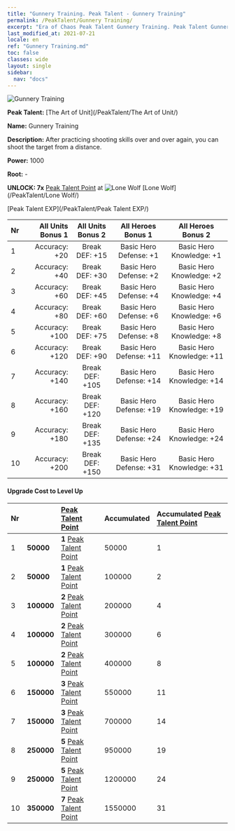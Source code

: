 ```yaml
---
title: "Gunnery Training. Peak Talent - Gunnery Training"
permalink: /PeakTalent/Gunnery Training/
excerpt: "Era of Chaos Peak Talent Gunnery Training. Peak Talent Gunnery Training. Gunnery Training"
last_modified_at: 2021-07-21
locale: en
ref: "Gunnery Training.md"
toc: false
classes: wide
layout: single
sidebar:
  nav: "docs"
---
```


  ![Gunnery Training](/images/pt/talent_2008.png)

  **Peak Talent:** [The Art of Unit](/PeakTalent/The Art of Unit/)

  **Name:** Gunnery Training

  **Description:** After practicing shooting skills over and over again, you can shoot the target from a distance.

  **Power:** 1000

  **Root:** -

  **UNLOCK: 7x** [Peak Talent Point](/Items/con_934/) at ![Lone Wolf](/images/pt/talent_2001.png) [Lone Wolf](/PeakTalent/Lone Wolf/)

  [Peak Talent EXP](/PeakTalent/Peak Talent EXP/)

  | Nr | All Units Bonus 1 | All Units Bonus 2 | All Heroes Bonus 1 | All Heroes Bonus 2 |
  |:---|--------------:|:-------------:|:-------------:|:-------------:|
  | 1 | Accuracy: +20 | Break DEF: +15 | Basic Hero Defense: +1 | Basic Hero Knowledge: +1 |
  | 2 | Accuracy: +40 | Break DEF: +30 | Basic Hero Defense: +2 | Basic Hero Knowledge: +2 |
  | 3 | Accuracy: +60 | Break DEF: +45 | Basic Hero Defense: +4 | Basic Hero Knowledge: +4 |
  | 4 | Accuracy: +80 | Break DEF: +60 | Basic Hero Defense: +6 | Basic Hero Knowledge: +6 |
  | 5 | Accuracy: +100 | Break DEF: +75 | Basic Hero Defense: +8 | Basic Hero Knowledge: +8 |
  | 6 | Accuracy: +120 | Break DEF: +90 | Basic Hero Defense: +11 | Basic Hero Knowledge: +11 |
  | 7 | Accuracy: +140 | Break DEF: +105 | Basic Hero Defense: +14 | Basic Hero Knowledge: +14 |
  | 8 | Accuracy: +160 | Break DEF: +120 | Basic Hero Defense: +19 | Basic Hero Knowledge: +19 |
  | 9 | Accuracy: +180 | Break DEF: +135 | Basic Hero Defense: +24 | Basic Hero Knowledge: +24 |
  | 10 | Accuracy: +200 | Break DEF: +150 | Basic Hero Defense: +31 | Basic Hero Knowledge: +31 |


#### Upgrade Cost to Level Up

  | Nr | <i class="fas fa-coins"/> | [Peak Talent Point](/Items/con_934/) | Accumulated <i class="fas fa-coins"/> | Accumulated [Peak Talent Point](/Items/con_934/) |
  |:---|:--------------|:-------------|:-------------|:-------------|
  | 1 | **50000** | **1** [Peak Talent Point](/Items/con_934/) | 50000 | 1 |
  | 2 | **50000** | **1** [Peak Talent Point](/Items/con_934/) | 100000 | 2 |
  | 3 | **100000** | **2** [Peak Talent Point](/Items/con_934/) | 200000 | 4 |
  | 4 | **100000** | **2** [Peak Talent Point](/Items/con_934/) | 300000 | 6 |
  | 5 | **100000** | **2** [Peak Talent Point](/Items/con_934/) | 400000 | 8 |
  | 6 | **150000** | **3** [Peak Talent Point](/Items/con_934/) | 550000 | 11 |
  | 7 | **150000** | **3** [Peak Talent Point](/Items/con_934/) | 700000 | 14 |
  | 8 | **250000** | **5** [Peak Talent Point](/Items/con_934/) | 950000 | 19 |
  | 9 | **250000** | **5** [Peak Talent Point](/Items/con_934/) | 1200000 | 24 |
  | 10 | **350000** | **7** [Peak Talent Point](/Items/con_934/) | 1550000 | 31 |
